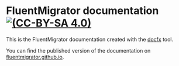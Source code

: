# FluentMigrator documentation [![(CC-BY-SA 4.0)](https://img.shields.io/github/license/fluentmigrator/documentation.svg)](https://github.com/fluentmigrator/documentation/blob/master/LICENSE.txt)

This is the FluentMigrator documentation created with
the [docfx](https://github.com/dotnet/docfx) tool.

You can find the published version of the documentation on [fluentmigrator.github.io](https://fluentmigrator.github.io).
